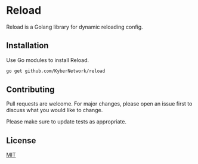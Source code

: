 # Reload

Reload is a Golang library for dynamic reloading config.

## Installation

Use Go modules to install Reload.

```bash
go get github.com/KyberNetwork/reload
```

## Contributing
Pull requests are welcome. For major changes, please open an issue first to discuss what you would like to change.

Please make sure to update tests as appropriate.

## License
[MIT](https://choosealicense.com/licenses/mit/)
